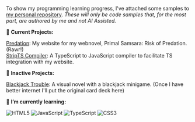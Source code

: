 To show my programming learning progress, I've attached some samples to [my personal repository](https://github.com/Xalsier/Xalsier). *These will only be code samples that, for the most part, are authored by me and not AI Assisted.*

🔭 **Current Projects:**

[Predation](https://github.com/Xalsier/predation): My website for my webnovel, Primal Samsara: Risk of Predation. (Rawr!) <br>
[StripTS Compiler](https://github.com/Xalsier/StripTS-Compiler): A TypeScript to JavaScript compiler to facilitate TS integration with my website.

🔭 **Inactive Projects:**

[Blackjack Trouble](https://github.com/Xalsier/BlackjackTrouble): A visual novel with a blackjack minigame. (Once I have better internet I'll put the original card deck here)

🌱 **I’m currently learning:** 

![HTML5](https://img.shields.io/badge/-HTML5-E34F26?style=flat-square&logo=html5&logoColor=white)
![JavaScript](https://img.shields.io/badge/-JavaScript-F7DF1E?style=flat-square&logo=javascript&logoColor=black)
![TypeScript](https://img.shields.io/badge/-TypeScript-3178C6?style=flat-square&logo=typescript&logoColor=white)
![CSS3](https://img.shields.io/badge/-CSS3-1572B6?style=flat-square&logo=css3&logoColor=white)
